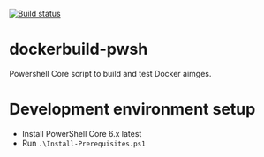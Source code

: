 [![Build status](https://api.travis-ci.com/3shapeAS/dockerbuild-pwsh.svg?branch=master)](https://travis-ci.com/3shapeAS/dockerbuild-pwsh)

# dockerbuild-pwsh
Powershell Core script to build and test Docker aimges.

# Development environment setup

* Install PowerShell Core 6.x latest
* Run `.\Install-Prerequisites.ps1`
